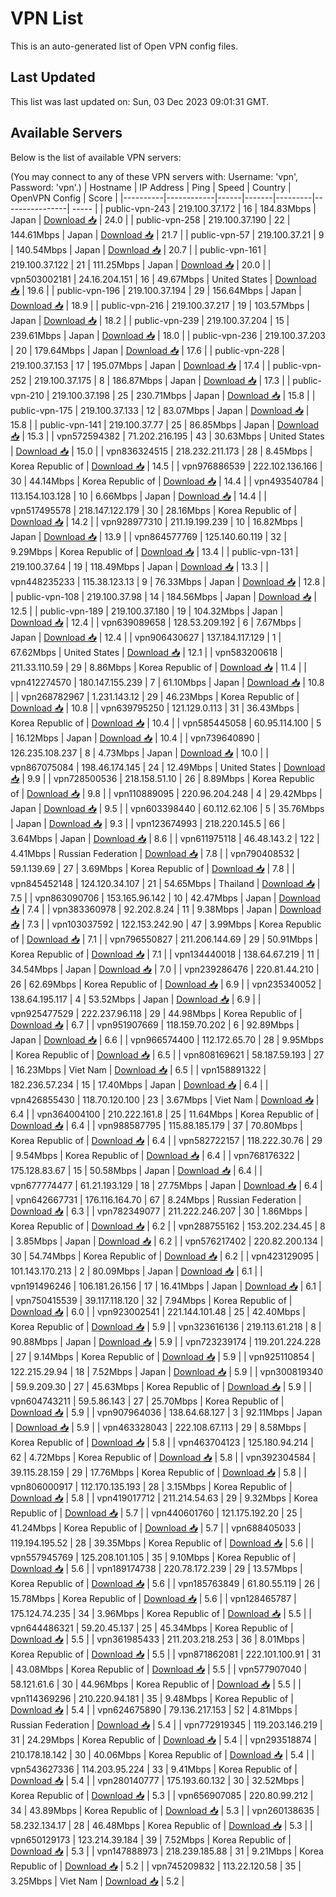 # VPN List

This is an auto-generated list of Open VPN config files.

## Last Updated

This list was last updated on: Sun, 03 Dec 2023 09:01:31 GMT.

## Available Servers

Below is the list of available VPN servers:

(You may connect to any of these VPN servers with: Username: 'vpn', Password: 'vpn'.)
| Hostname | IP Address | Ping | Speed | Country | OpenVPN Config | Score |
|----------|------------|------|-------|---------|----------------| ----- |
| public-vpn-243 | 219.100.37.172 | 16 | 184.83Mbps | Japan | [Download 📥](./configs/server_0_JP.ovpn) | 24.0 |
| public-vpn-258 | 219.100.37.190 | 22 | 144.61Mbps | Japan | [Download 📥](./configs/server_1_JP.ovpn) | 21.7 |
| public-vpn-57 | 219.100.37.21 | 9 | 140.54Mbps | Japan | [Download 📥](./configs/server_2_JP.ovpn) | 20.7 |
| public-vpn-161 | 219.100.37.122 | 21 | 111.25Mbps | Japan | [Download 📥](./configs/server_3_JP.ovpn) | 20.0 |
| vpn503002181 | 24.16.204.151 | 16 | 49.67Mbps | United States | [Download 📥](./configs/server_4_US.ovpn) | 19.6 |
| public-vpn-196 | 219.100.37.194 | 29 | 156.64Mbps | Japan | [Download 📥](./configs/server_5_JP.ovpn) | 18.9 |
| public-vpn-216 | 219.100.37.217 | 19 | 103.57Mbps | Japan | [Download 📥](./configs/server_6_JP.ovpn) | 18.2 |
| public-vpn-239 | 219.100.37.204 | 15 | 239.61Mbps | Japan | [Download 📥](./configs/server_7_JP.ovpn) | 18.0 |
| public-vpn-236 | 219.100.37.203 | 20 | 179.64Mbps | Japan | [Download 📥](./configs/server_8_JP.ovpn) | 17.6 |
| public-vpn-228 | 219.100.37.153 | 17 | 195.07Mbps | Japan | [Download 📥](./configs/server_9_JP.ovpn) | 17.4 |
| public-vpn-252 | 219.100.37.175 | 8 | 186.87Mbps | Japan | [Download 📥](./configs/server_10_JP.ovpn) | 17.3 |
| public-vpn-210 | 219.100.37.198 | 25 | 230.71Mbps | Japan | [Download 📥](./configs/server_11_JP.ovpn) | 15.8 |
| public-vpn-175 | 219.100.37.133 | 12 | 83.07Mbps | Japan | [Download 📥](./configs/server_12_JP.ovpn) | 15.8 |
| public-vpn-141 | 219.100.37.77 | 25 | 86.85Mbps | Japan | [Download 📥](./configs/server_13_JP.ovpn) | 15.3 |
| vpn572594382 | 71.202.216.195 | 43 | 30.63Mbps | United States | [Download 📥](./configs/server_14_US.ovpn) | 15.0 |
| vpn836324515 | 218.232.211.173 | 28 | 8.45Mbps | Korea Republic of | [Download 📥](./configs/server_15_KR.ovpn) | 14.5 |
| vpn976886539 | 222.102.136.166 | 30 | 44.14Mbps | Korea Republic of | [Download 📥](./configs/server_16_KR.ovpn) | 14.4 |
| vpn493540784 | 113.154.103.128 | 10 | 6.66Mbps | Japan | [Download 📥](./configs/server_17_JP.ovpn) | 14.4 |
| vpn517495578 | 218.147.122.179 | 30 | 28.16Mbps | Korea Republic of | [Download 📥](./configs/server_18_KR.ovpn) | 14.2 |
| vpn928977310 | 211.19.199.239 | 10 | 16.82Mbps | Japan | [Download 📥](./configs/server_19_JP.ovpn) | 13.9 |
| vpn864577769 | 125.140.60.119 | 32 | 9.29Mbps | Korea Republic of | [Download 📥](./configs/server_20_KR.ovpn) | 13.4 |
| public-vpn-131 | 219.100.37.64 | 19 | 118.49Mbps | Japan | [Download 📥](./configs/server_21_JP.ovpn) | 13.3 |
| vpn448235233 | 115.38.123.13 | 9 | 76.33Mbps | Japan | [Download 📥](./configs/server_22_JP.ovpn) | 12.8 |
| public-vpn-108 | 219.100.37.98 | 14 | 184.56Mbps | Japan | [Download 📥](./configs/server_23_JP.ovpn) | 12.5 |
| public-vpn-189 | 219.100.37.180 | 19 | 104.32Mbps | Japan | [Download 📥](./configs/server_24_JP.ovpn) | 12.4 |
| vpn639089658 | 128.53.209.192 | 6 | 7.67Mbps | Japan | [Download 📥](./configs/server_25_JP.ovpn) | 12.4 |
| vpn906430627 | 137.184.117.129 | 1 | 67.62Mbps | United States | [Download 📥](./configs/server_26_US.ovpn) | 12.1 |
| vpn583200618 | 211.33.110.59 | 29 | 8.86Mbps | Korea Republic of | [Download 📥](./configs/server_27_KR.ovpn) | 11.4 |
| vpn412274570 | 180.147.155.239 | 7 | 61.10Mbps | Japan | [Download 📥](./configs/server_28_JP.ovpn) | 10.8 |
| vpn268782967 | 1.231.143.12 | 29 | 46.23Mbps | Korea Republic of | [Download 📥](./configs/server_29_KR.ovpn) | 10.8 |
| vpn639795250 | 121.129.0.113 | 31 | 36.43Mbps | Korea Republic of | [Download 📥](./configs/server_30_KR.ovpn) | 10.4 |
| vpn585445058 | 60.95.114.100 | 5 | 16.12Mbps | Japan | [Download 📥](./configs/server_31_JP.ovpn) | 10.4 |
| vpn739640890 | 126.235.108.237 | 8 | 4.73Mbps | Japan | [Download 📥](./configs/server_32_JP.ovpn) | 10.0 |
| vpn867075084 | 198.46.174.145 | 24 | 12.49Mbps | United States | [Download 📥](./configs/server_33_US.ovpn) | 9.9 |
| vpn728500536 | 218.158.51.10 | 26 | 8.89Mbps | Korea Republic of | [Download 📥](./configs/server_34_KR.ovpn) | 9.8 |
| vpn110889095 | 220.96.204.248 | 4 | 29.42Mbps | Japan | [Download 📥](./configs/server_35_JP.ovpn) | 9.5 |
| vpn603398440 | 60.112.62.106 | 5 | 35.76Mbps | Japan | [Download 📥](./configs/server_36_JP.ovpn) | 9.3 |
| vpn123674993 | 218.220.145.5 | 66 | 3.64Mbps | Japan | [Download 📥](./configs/server_37_JP.ovpn) | 8.6 |
| vpn611975118 | 46.48.143.2 | 122 | 4.41Mbps | Russian Federation | [Download 📥](./configs/server_38_RU.ovpn) | 7.8 |
| vpn790408532 | 59.1.139.69 | 27 | 3.69Mbps | Korea Republic of | [Download 📥](./configs/server_39_KR.ovpn) | 7.8 |
| vpn845452148 | 124.120.34.107 | 21 | 54.65Mbps | Thailand | [Download 📥](./configs/server_40_TH.ovpn) | 7.5 |
| vpn863090706 | 153.165.96.142 | 10 | 42.47Mbps | Japan | [Download 📥](./configs/server_41_JP.ovpn) | 7.4 |
| vpn383360978 | 92.202.8.24 | 11 | 9.38Mbps | Japan | [Download 📥](./configs/server_42_JP.ovpn) | 7.3 |
| vpn103037592 | 122.153.242.90 | 47 | 3.99Mbps | Korea Republic of | [Download 📥](./configs/server_43_KR.ovpn) | 7.1 |
| vpn796550827 | 211.206.144.69 | 29 | 50.91Mbps | Korea Republic of | [Download 📥](./configs/server_44_KR.ovpn) | 7.1 |
| vpn134440018 | 138.64.67.219 | 11 | 34.54Mbps | Japan | [Download 📥](./configs/server_45_JP.ovpn) | 7.0 |
| vpn239286476 | 220.81.44.210 | 26 | 62.69Mbps | Korea Republic of | [Download 📥](./configs/server_46_KR.ovpn) | 6.9 |
| vpn235340052 | 138.64.195.117 | 4 | 53.52Mbps | Japan | [Download 📥](./configs/server_47_JP.ovpn) | 6.9 |
| vpn925477529 | 222.237.96.118 | 29 | 44.98Mbps | Korea Republic of | [Download 📥](./configs/server_48_KR.ovpn) | 6.7 |
| vpn951907669 | 118.159.70.202 | 6 | 92.89Mbps | Japan | [Download 📥](./configs/server_49_JP.ovpn) | 6.6 |
| vpn966574400 | 112.172.65.70 | 28 | 9.95Mbps | Korea Republic of | [Download 📥](./configs/server_50_KR.ovpn) | 6.5 |
| vpn808169621 | 58.187.59.193 | 27 | 16.23Mbps | Viet Nam | [Download 📥](./configs/server_51_VN.ovpn) | 6.5 |
| vpn158891322 | 182.236.57.234 | 15 | 17.40Mbps | Japan | [Download 📥](./configs/server_52_JP.ovpn) | 6.4 |
| vpn426855430 | 118.70.120.100 | 23 | 3.67Mbps | Viet Nam | [Download 📥](./configs/server_53_VN.ovpn) | 6.4 |
| vpn364004100 | 210.222.161.8 | 25 | 11.64Mbps | Korea Republic of | [Download 📥](./configs/server_54_KR.ovpn) | 6.4 |
| vpn988587795 | 115.88.185.179 | 37 | 70.80Mbps | Korea Republic of | [Download 📥](./configs/server_55_KR.ovpn) | 6.4 |
| vpn582722157 | 118.222.30.76 | 29 | 9.54Mbps | Korea Republic of | [Download 📥](./configs/server_56_KR.ovpn) | 6.4 |
| vpn768176322 | 175.128.83.67 | 15 | 50.58Mbps | Japan | [Download 📥](./configs/server_57_JP.ovpn) | 6.4 |
| vpn677774477 | 61.21.193.129 | 18 | 27.75Mbps | Japan | [Download 📥](./configs/server_58_JP.ovpn) | 6.4 |
| vpn642667731 | 176.116.164.70 | 67 | 8.24Mbps | Russian Federation | [Download 📥](./configs/server_59_RU.ovpn) | 6.3 |
| vpn782349077 | 211.222.246.207 | 30 | 1.86Mbps | Korea Republic of | [Download 📥](./configs/server_60_KR.ovpn) | 6.2 |
| vpn288755162 | 153.202.234.45 | 8 | 3.85Mbps | Japan | [Download 📥](./configs/server_61_JP.ovpn) | 6.2 |
| vpn576217402 | 220.82.200.134 | 30 | 54.74Mbps | Korea Republic of | [Download 📥](./configs/server_62_KR.ovpn) | 6.2 |
| vpn423129095 | 101.143.170.213 | 2 | 80.09Mbps | Japan | [Download 📥](./configs/server_63_JP.ovpn) | 6.1 |
| vpn191496246 | 106.181.26.156 | 17 | 16.41Mbps | Japan | [Download 📥](./configs/server_64_JP.ovpn) | 6.1 |
| vpn750415539 | 39.117.118.120 | 32 | 7.94Mbps | Korea Republic of | [Download 📥](./configs/server_65_KR.ovpn) | 6.0 |
| vpn923002541 | 221.144.101.48 | 25 | 42.40Mbps | Korea Republic of | [Download 📥](./configs/server_66_KR.ovpn) | 5.9 |
| vpn323616136 | 219.113.61.218 | 8 | 90.88Mbps | Japan | [Download 📥](./configs/server_67_JP.ovpn) | 5.9 |
| vpn723239174 | 119.201.224.228 | 27 | 9.14Mbps | Korea Republic of | [Download 📥](./configs/server_68_KR.ovpn) | 5.9 |
| vpn925110854 | 122.215.29.94 | 18 | 7.52Mbps | Japan | [Download 📥](./configs/server_69_JP.ovpn) | 5.9 |
| vpn300819340 | 59.9.209.30 | 27 | 45.63Mbps | Korea Republic of | [Download 📥](./configs/server_70_KR.ovpn) | 5.9 |
| vpn604743211 | 59.5.86.143 | 27 | 25.70Mbps | Korea Republic of | [Download 📥](./configs/server_71_KR.ovpn) | 5.9 |
| vpn907964036 | 138.64.68.127 | 3 | 92.11Mbps | Japan | [Download 📥](./configs/server_72_JP.ovpn) | 5.9 |
| vpn463328043 | 222.108.67.113 | 29 | 8.58Mbps | Korea Republic of | [Download 📥](./configs/server_73_KR.ovpn) | 5.8 |
| vpn463704123 | 125.180.94.214 | 62 | 4.72Mbps | Korea Republic of | [Download 📥](./configs/server_74_KR.ovpn) | 5.8 |
| vpn392304584 | 39.115.28.159 | 29 | 17.76Mbps | Korea Republic of | [Download 📥](./configs/server_75_KR.ovpn) | 5.8 |
| vpn806000917 | 112.170.135.193 | 28 | 3.15Mbps | Korea Republic of | [Download 📥](./configs/server_76_KR.ovpn) | 5.8 |
| vpn419017712 | 211.214.54.63 | 29 | 9.32Mbps | Korea Republic of | [Download 📥](./configs/server_77_KR.ovpn) | 5.7 |
| vpn440601760 | 121.175.192.20 | 25 | 41.24Mbps | Korea Republic of | [Download 📥](./configs/server_78_KR.ovpn) | 5.7 |
| vpn688405033 | 119.194.195.52 | 28 | 39.35Mbps | Korea Republic of | [Download 📥](./configs/server_79_KR.ovpn) | 5.6 |
| vpn557945769 | 125.208.101.105 | 35 | 9.10Mbps | Korea Republic of | [Download 📥](./configs/server_80_KR.ovpn) | 5.6 |
| vpn189174738 | 220.78.172.239 | 29 | 13.57Mbps | Korea Republic of | [Download 📥](./configs/server_81_KR.ovpn) | 5.6 |
| vpn185763849 | 61.80.55.119 | 26 | 15.78Mbps | Korea Republic of | [Download 📥](./configs/server_82_KR.ovpn) | 5.6 |
| vpn128465787 | 175.124.74.235 | 34 | 3.96Mbps | Korea Republic of | [Download 📥](./configs/server_83_KR.ovpn) | 5.5 |
| vpn644486321 | 59.20.45.137 | 25 | 45.34Mbps | Korea Republic of | [Download 📥](./configs/server_84_KR.ovpn) | 5.5 |
| vpn361985433 | 211.203.218.253 | 36 | 8.01Mbps | Korea Republic of | [Download 📥](./configs/server_85_KR.ovpn) | 5.5 |
| vpn871862081 | 222.101.100.91 | 31 | 43.08Mbps | Korea Republic of | [Download 📥](./configs/server_86_KR.ovpn) | 5.5 |
| vpn577907040 | 58.121.61.6 | 30 | 44.96Mbps | Korea Republic of | [Download 📥](./configs/server_87_KR.ovpn) | 5.5 |
| vpn114369296 | 210.220.94.181 | 35 | 9.48Mbps | Korea Republic of | [Download 📥](./configs/server_88_KR.ovpn) | 5.4 |
| vpn624675890 | 79.136.217.153 | 52 | 4.81Mbps | Russian Federation | [Download 📥](./configs/server_89_RU.ovpn) | 5.4 |
| vpn772919345 | 119.203.146.219 | 31 | 24.29Mbps | Korea Republic of | [Download 📥](./configs/server_90_KR.ovpn) | 5.4 |
| vpn293518874 | 210.178.18.142 | 30 | 40.06Mbps | Korea Republic of | [Download 📥](./configs/server_91_KR.ovpn) | 5.4 |
| vpn543627336 | 114.203.95.224 | 33 | 9.41Mbps | Korea Republic of | [Download 📥](./configs/server_92_KR.ovpn) | 5.4 |
| vpn280140777 | 175.193.60.132 | 30 | 32.52Mbps | Korea Republic of | [Download 📥](./configs/server_93_KR.ovpn) | 5.3 |
| vpn656907085 | 220.80.99.212 | 34 | 43.89Mbps | Korea Republic of | [Download 📥](./configs/server_94_KR.ovpn) | 5.3 |
| vpn260138635 | 58.232.134.17 | 28 | 46.48Mbps | Korea Republic of | [Download 📥](./configs/server_95_KR.ovpn) | 5.3 |
| vpn650129173 | 123.214.39.184 | 39 | 7.52Mbps | Korea Republic of | [Download 📥](./configs/server_96_KR.ovpn) | 5.3 |
| vpn147888973 | 218.239.185.88 | 31 | 9.21Mbps | Korea Republic of | [Download 📥](./configs/server_97_KR.ovpn) | 5.2 |
| vpn745209832 | 113.22.120.58 | 35 | 3.25Mbps | Viet Nam | [Download 📥](./configs/server_98_VN.ovpn) | 5.2 |
